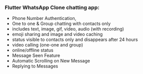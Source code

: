 
### Flutter WhatsApp Clone chatting app:
- Phone Number Authentication, 
- One to one & Group chatting with contacts only
- includes text, image, gif, video, audio (with recording)
- emoji sharing and image and video caching
- status visible to contacts only and disappears after 24 hours
- video calling (one-one and group)
- online/offline status 
- Message Seen Feature
- Automatic Scrolling on New Message
- Replying to Messages

